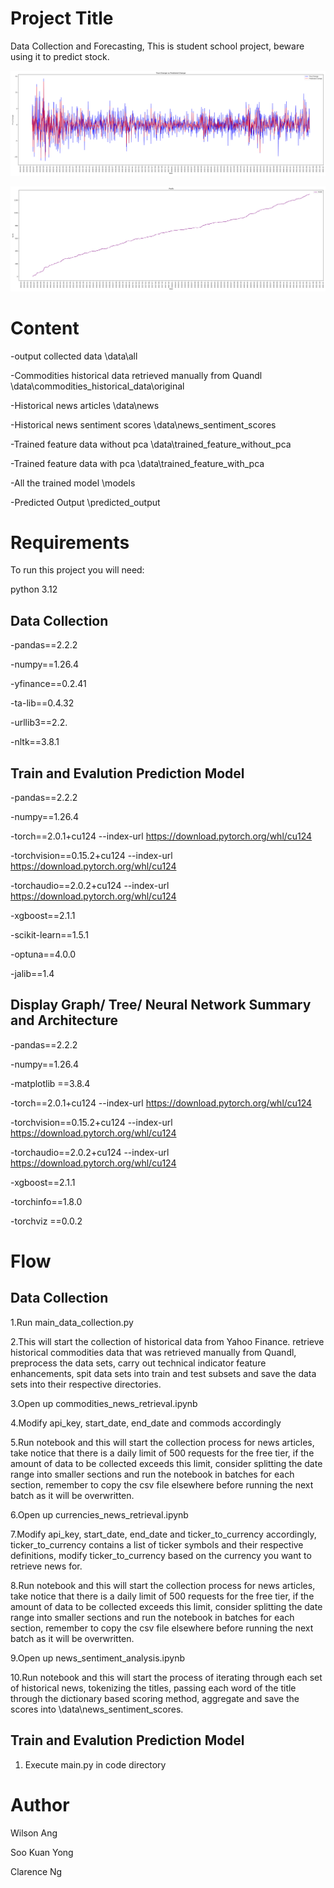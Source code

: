 # Project Title

Data Collection and Forecasting, This is student school project, beware using it to predict stock.

![Forecasting](result/true_vs_predicted_change.png)

![Forecasting](result/profit.png)

# Content

-output collected data \data\all

-Commodities historical data retrieved manually from Quandl \data\commodities_historical_data\original

-Historical news articles \data\news

-Historical news sentiment scores \data\news_sentiment_scores

-Trained feature data without pca \data\trained_feature_without_pca

-Trained feature data with pca \data\trained_feature_with_pca

-All the trained model \models

-Predicted Output \predicted_output


# Requirements

To run this project you will need:

python 3.12

## Data Collection

-pandas==2.2.2

-numpy==1.26.4

-yfinance==0.2.41

-ta-lib==0.4.32

-urllib3==2.2.

-nltk==3.8.1

## Train and Evalution Prediction Model

-pandas==2.2.2

-numpy==1.26.4

-torch==2.0.1+cu124 --index-url https://download.pytorch.org/whl/cu124

-torchvision==0.15.2+cu124 --index-url https://download.pytorch.org/whl/cu124

-torchaudio==2.0.2+cu124 --index-url https://download.pytorch.org/whl/cu124

-xgboost==2.1.1

-scikit-learn==1.5.1

-optuna==4.0.0

-jalib==1.4

## Display Graph/ Tree/ Neural Network Summary and Architecture

-pandas==2.2.2

-numpy==1.26.4

-matplotlib ==3.8.4

-torch==2.0.1+cu124 --index-url https://download.pytorch.org/whl/cu124

-torchvision==0.15.2+cu124 --index-url https://download.pytorch.org/whl/cu124

-torchaudio==2.0.2+cu124 --index-url https://download.pytorch.org/whl/cu124

-xgboost==2.1.1

-torchinfo==1.8.0

-torchviz  ==0.0.2


# Flow

## Data Collection

1.Run main_data_collection.py

2.This will start the collection of historical data from Yahoo Finance. retrieve historical commodities data that was retrieved manually from Quandl, preprocess the data sets, carry out technical indicator feature enhancements, spit data sets into train and test subsets and save the data sets into their respective directories.

3.Open up commodities_news_retrieval.ipynb

4.Modify api_key, start_date, end_date and commods accordingly

5.Run notebook and this will start the collection process for news articles, take notice that there is a daily limit of 500 requests for the free tier, if the amount of data to be collected exceeds this limit, consider splitting the date range into smaller sections and run the notebook in batches for each section, remember to copy the csv file elsewhere 
before running the next batch as it will be overwritten.

6.Open up currencies_news_retrieval.ipynb

7.Modify api_key, start_date, end_date and ticker_to_currency accordingly, ticker_to_currency contains a list of ticker symbols and their respective definitions, modify ticker_to_currency based on the currency you want to retrieve news for.

8.Run notebook and this will start the collection process for news articles, take notice that there is a daily limit of 500 requests for the free tier, if the amount of data to be collected exceeds this limit, consider splitting the date range into smaller sections and run the notebook in batches for each section, remember to copy the csv file elsewhere before running the next batch as it will be overwritten.

9.Open up news_sentiment_analysis.ipynb

10.Run notebook and this will start the process of iterating through each set of historical news, tokenizing the titles, passing each word of the title through the dictionary based scoring method, aggregate and save the scores into \data\news_sentiment_scores.

## Train and Evalution Prediction Model

1. Execute main.py in code directory

# Author

Wilson Ang

Soo Kuan Yong

Clarence Ng
